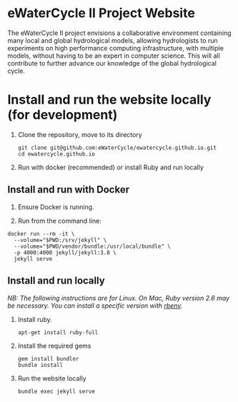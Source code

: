 # eWaterCycle II Project Website

The eWaterCycle II project envisions a collaborative environment containing
many local and global hydrological models, allowing hydrologists to run
experiments on high performance computing infrastructure, with multiple
models, without having to be an expert in computer science. This will all
contribute to further advance our knowledge of the global hydrological
cycle.

# Install and run the website locally (for development)

1. Clone the repository, move to its directory
    ```
    git clone git@github.com:eWaterCycle/ewatercycle.github.io.git
    cd ewatercycle.github.io
    ```
1. Run with docker (recommended) or install Ruby and run locally

## Install and run with Docker

1. Ensure Docker is running.

1. Run from the command line:
```
docker run --rm -it \
  --volume="$PWD:/srv/jekyll" \
  --volume="$PWD/vendor/bundle:/usr/local/bundle" \
  -p 4000:4000 jekyll/jekyll:3.8 \
  jekyll serve
```

## Install and run locally

_NB: The following instructions are for Linux.
On Mac, Ruby version 2.6 may be necessary. You can install a specific version
with [rbenv](https://github.com/rbenv/rbenv)._

1. Install ruby.
    ```
    apt-get install ruby-full
    ```
1. Install the required gems
    ```
    gem install bundler
    bundle install
    ```
1. Run the website locally
    ```
    bundle exec jekyll serve
    ```
